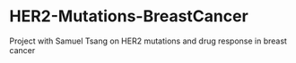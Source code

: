 # HER2-Mutations-BreastCancer
Project with Samuel Tsang on HER2 mutations and drug response in breast cancer
